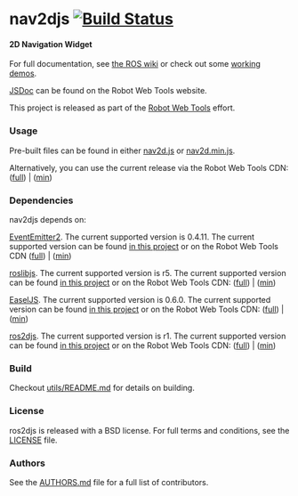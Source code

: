 nav2djs [![Build Status](https://api.travis-ci.org/WPI-RAIL/ros2djs.png)](https://travis-ci.org/WPI-RAIL/ros2djs)
=======

#### 2D Navigation Widget
For full documentation, see [the ROS wiki](http://ros.org/wiki/nav2djs) or check out some [working demos](http://robotwebtools.org/).

[JSDoc](http://robotwebtools.org/jsdoc/nav2djs/current/) can be found on the Robot Web Tools website.

This project is released as part of the [Robot Web Tools](http://robotwebtools.org/) effort.

### Usage
Pre-built files can be found in either [nav2d.js](build/nav2d.js) or [nav2d.min.js](build/nav2d.min.js).

Alternatively, you can use the current release via the Robot Web Tools CDN: ([full](http://cdn.robotwebtools.org/nav2djs/current/nav2d.js)) | ([min](http://cdn.robotwebtools.org/nav2djs/current/nav2d.min.js))

### Dependencies
nav2djs depends on:

[EventEmitter2](https://github.com/hij1nx/EventEmitter2). The current supported version is 0.4.11. The current supported version can be found [in this project](include/EventEmitter2/eventemitter2.js) or on the Robot Web Tools CDN ([full](http://cdn.robotwebtools.org/EventEmitter2/0.4.11/eventemitter2.js)) | ([min](http://cdn.robotwebtools.org/EventEmitter2/0.4.11/eventemitter2.min.js))

[roslibjs](https://github.com/RobotWebTools/roslibjs). The current supported version is r5. The current supported version can be found [in this project](include/roslibjs/roslib.js) or on the Robot Web Tools CDN: ([full](http://cdn.robotwebtools.org/roslibjs/r5/roslib.js)) | ([min](http://cdn.robotwebtools.org/roslibjs/r5/roslib.min.js))

[EaselJS](https://github.com/CreateJS/EaselJS/). The current supported version is 0.6.0. The current supported version can be found [in this project](include/EaselJS/easeljs.js) or on the Robot Web Tools CDN: ([full](http://cdn.robotwebtools.org/EaselJS/0.6.0/easeljs.js)) | ([min](http://cdn.robotwebtools.org/EaselJS/0.6.0/easeljs.min.js))

[ros2djs](https://github.com/RobotWebTools/ros2djs). The current supported version is r1. The current supported version can be found [in this project](include/ros2djs/ros2d.js) or on the Robot Web Tools CDN: ([full](http://cdn.robotwebtools.org/ros2djs/r1/ros2d.js)) | ([min](http://cdn.robotwebtools.org/ros2djs/r1/ros2d.min.js))

### Build
Checkout [utils/README.md](utils/README.md) for details on building.

### License
ros2djs is released with a BSD license. For full terms and conditions, see the [LICENSE](LICENSE) file.

### Authors
See the [AUTHORS.md](AUTHORS) file for a full list of contributors.

